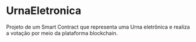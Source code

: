# UrnaEletronica
Projeto de um Smart Contract que representa uma Urna eletrônica e realiza a votação por meio da plataforma blockchain.
